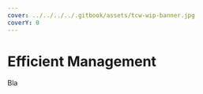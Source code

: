 ```yaml
---
cover: ../../../../.gitbook/assets/tcw-wip-banner.jpg
coverY: 0
---
```


# Efficient Management

Bla
